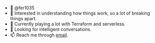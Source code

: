 - 👋 @fer1035
- 👀 Interested in understanding how things work, so a lot of breaking things apart.
- 🌱 Currently playing a lot with Terraform and serverless.
- 💞️ Looking for intelligent conversations.
- 📫 Reach me through [email](mailto:ferdaus@warpedlenses.com).

<!---
fer1035/fer1035 is a ✨ special ✨ repository because its `README.md` (this file) appears on your GitHub profile.
You can click the Preview link to take a look at your changes.
--->
